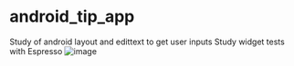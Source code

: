 # android_tip_app
Study of android layout and edittext to get user inputs
Study widget tests with Espresso
![image](https://user-images.githubusercontent.com/27310692/149676129-093f93e6-0144-4787-8403-e0dc1016eb20.png)
